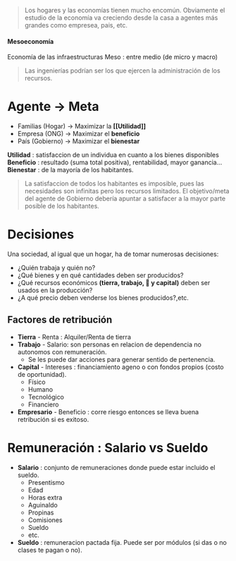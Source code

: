> Los hogares y las economías tienen mucho encomún. Obviamente el estudio de la economía va creciendo desde la casa a agentes más grandes como empresea, pais, etc.
#### Mesoeconomía
Economía de las infraestructuras
Meso : entre medio (de micro y macro)

> Las ingenierías podrían ser los que ejercen la administración de los recursos.

# Agente $\rightarrow$ Meta
- Familias (Hogar) $\rightarrow$ Maximizar la **[[Utilidad]]**
- Empresa (ONG) $\rightarrow$ Maximizar el **beneficio**
- País (Gobierno) $\rightarrow$ Maximizar el **bienestar**

**Utilidad** : satisfaccion de un individua en cuanto a los bienes disponibles
**Beneficio** : resultado (suma total positiva), rentabilidad, mayor ganancia...
**Bienestar** : de la mayoría de los habitantes.

> La satisfaccion de todos los habitantes es imposible, pues las necesidades son infinitas pero los recursos limitados. El objetivo/meta del agente de Gobierno debería apuntar a satisfacer a la mayor parte posible de los habitantes.

# Decisiones
Una sociedad, al igual que un hogar, ha de tomar numerosas decisiones: 
* ¿Quién trabaja y quién no?
* ¿Qué bienes y en qué cantidades deben ser producidos?
* ¿Qué recursos económicos **(tierra, trabajo, 🦈 y capital)** deben ser usados en la producción?
* ¿A qué precio deben venderse los bienes producidos?,etc.

## Factores de retribución
* **Tierra** - Renta : Alquiler/Renta de tierra
* **Trabajo** - Salario: son personas en relacion de dependencia no autonomos con remuneración. 
	* Se les puede dar acciones para generar sentido de pertenencia.
* **Capital** - Intereses : financiamiento ageno o con fondos propios (costo de oportunidad).
	* Físico
	* Humano
	* Tecnológico
	* Financiero
* **Empresario** - Beneficio : corre riesgo entonces se lleva buena retribución si es exitoso.
# Remuneración : Salario vs Sueldo
- **Salario** : conjunto de remuneraciones donde puede estar incluido el sueldo.  
	+ Presentismo
	+ Edad
	+ Horas extra
	+ Aguinaldo
	+ Propinas
	+ Comisiones
	+ Sueldo
	+ etc.
- **Sueldo** : remuneracion pactada fija. Puede ser por módulos (si das o no clases te pagan o no).